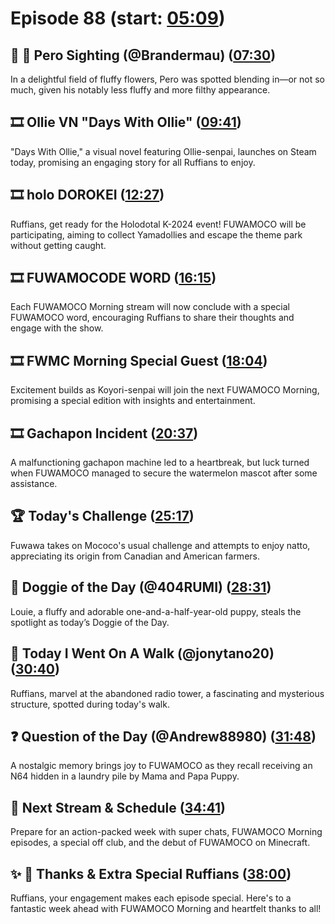 # Episode 88 (start: [05:09](https://youtu.be/XK4HLRuDAaU?t=05m09s))

## 👀 💜 Pero Sighting (@Brandermau) ([07:30](https://youtu.be/XK4HLRuDAaU?t=07m30s))

In a delightful field of fluffy flowers, Pero was spotted blending in—or not so much, given his notably less fluffy and more filthy appearance.

## 🎞️ Ollie VN "Days With Ollie" ([09:41](https://youtu.be/XK4HLRuDAaU?t=09m41s))

"Days With Ollie," a visual novel featuring Ollie-senpai, launches on Steam today, promising an engaging story for all Ruffians to enjoy.

## 🎞️ holo DOROKEI ([12:27](https://youtu.be/XK4HLRuDAaU?t=12m27s))

Ruffians, get ready for the Holodotal K-2024 event! FUWAMOCO will be participating, aiming to collect Yamadollies and escape the theme park without getting caught.

## 🎞️ FUWAMOCODE WORD ([16:15](https://youtu.be/XK4HLRuDAaU?t=16m15s))

Each FUWAMOCO Morning stream will now conclude with a special FUWAMOCO word, encouraging Ruffians to share their thoughts and engage with the show.

## 🎞️ FWMC Morning Special Guest ([18:04](https://youtu.be/XK4HLRuDAaU?t=18m04s))

Excitement builds as Koyori-senpai will join the next FUWAMOCO Morning, promising a special edition with insights and entertainment.

## 🎞️ Gachapon Incident ([20:37](https://youtu.be/XK4HLRuDAaU?t=20m37s))

A malfunctioning gachapon machine led to a heartbreak, but luck turned when FUWAMOCO managed to secure the watermelon mascot after some assistance.

## 🏆 Today's Challenge ([25:17](https://youtu.be/XK4HLRuDAaU?t=25m17s))

Fuwawa takes on Mococo's usual challenge and attempts to enjoy natto, appreciating its origin from Canadian and American farmers.

## 🐶 Doggie of the Day (@404RUMI) ([28:31](https://youtu.be/XK4HLRuDAaU?t=28m31s))

Louie, a fluffy and adorable one-and-a-half-year-old puppy, steals the spotlight as today’s Doggie of the Day.

## 🚶 Today I Went On A Walk (@jonytano20) ([30:40](https://youtu.be/XK4HLRuDAaU?t=30m40s))

Ruffians, marvel at the abandoned radio tower, a fascinating and mysterious structure, spotted during today's walk.

## ❓ Question of the Day (@Andrew88980) ([31:48](https://youtu.be/XK4HLRuDAaU?t=31m48s))

A nostalgic memory brings joy to FUWAMOCO as they recall receiving an N64 hidden in a laundry pile by Mama and Papa Puppy.

## 📅 Next Stream & Schedule ([34:41](https://youtu.be/XK4HLRuDAaU?t=34m41s))

Prepare for an action-packed week with super chats, FUWAMOCO Morning episodes, a special off club, and the debut of FUWAMOCO on Minecraft.

## ✨ 🐾 Thanks & Extra Special Ruffians ([38:00](https://youtu.be/XK4HLRuDAaU?t=38m00s))

Ruffians, your engagement makes each episode special. Here's to a fantastic week ahead with FUWAMOCO Morning and heartfelt thanks to all!
